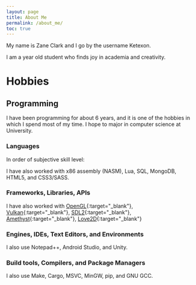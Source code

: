 ```yaml
---
layout: page
title: About Me
permalink: /about_me/
toc: true
---
```

<link rel="stylesheet" href="https://cdn.jsdelivr.net/gh/devicons/devicon@latest/devicon.min.css">

My name is Zane Clark and I go by the username Ketexon.

I am a <span id="age"></span> year old student who finds joy in academia and creativity.

# Hobbies

## Programming

I have been programming for about 6 years, and it is one of the hobbies in which I spend most of my time. I hope to major in computer science at University.

### Languages
In order of subjective skill level:

<div class="container language-container h1"></div>

I have also worked with x86 assembly (NASM), Lua, SQL, MongoDB, HTML5, and CSS3/SASS.

### Frameworks, Libraries, APIs

<div class="container frameworks-container h1"></div>

I have also worked with [OpenGL]{:target="_blank"}, [Vulkan]{:target="_blank"}, [SDL2]{:target="_blank"}, [Amethyst]{:target="_blank"}, [Love2D]{:target="_blank"}

### Engines, IDEs, Text Editors, and Environments

<div class="container ide-container h1"></div>

I also use Notepad++, Android Studio, and Unity.


### Build tools, Compilers, and Package Managers

<div class="container build-container h1"></div>

I also use Make, Cargo, MSVC, MinGW, pip, and GNU GCC.

[OpenGL]:https://www.opengl.org/
[Vulkan]:https://www.khronos.org/vulkan/
[SDL2]:https://www.libsdl.org/
[Amethyst]:https://amethyst.rs/
[Love2D]:https://love2d.org/
<script>
const languages = [
	{
		ico: "cplusplus",
		name: "C++",
		skill: "advanced",
		when: "2018-now"
	},
	{
		ico: "python",
		name: "Python",
		skill: "advanced",
		when: "2018-now"
	},
	{
		ico: "javascript",
		name: "Javascript",
		skill: "advanced",
		when: "2014-now"
	},
	{
		ico: "java",
		name: "Java",
		skill: "intermediate",
		when: "2015-2018"
	},
	{
		ico: "php",
		name: "Java",
		skill: "intermediate",
		when: "2015-2016"
	},
	{
		ico: "rust",
		name: "Rust",
		skill: "low intermediate",
		when: "2021-now"
	},
	{
		ico: "c",
		name: "C",
		skill: "high beginner"
	},
	{
		ico: "csharp",
		name: "C#",
		skill: "high beginner"
	},
	{
		ico: "fsharp",
		name: "F#",
		skill: "beginner",
		when: "2021"
	},
	{
		ico: "scala",
		name: "Scala",
		skill: "beginner",
		when: "2020"
	},
];
const defaultIconSuffix = "plain"
let languageContainer = document.querySelector(".language-container");
for(let langInfo of languages){
	let icon = document.createElement("i");
	icon.classList.add(`devicon-${langInfo.ico}-${langInfo.suffix || defaultIconSuffix}`);
	icon.classList.add("tooltip-hover");
	icon.dataset.bsToggle = "tooltip";
	icon.dataset.bsPlacement = "bottom";
	icon.title = `${langInfo.name}, ${langInfo.skill}${langInfo.when ? ", "+ langInfo.when : ""}`;
	languageContainer.appendChild(icon);
}

const frameworks = [
	{
		ico: "bootstrap",
		name: "Bootstrap",
		skill: "beginner",
		when: "2021-now"
	},
	{
		ico: "express",
		name: "Express JS",
		skill: "beginner",
		when: "2019",
		suffix: "original"
	},
	{
		ico: "materialui",
		name: "Material UI",
		skill: "intermediate",
		when: "2019-now"
	},
	{
		ico: "react",
		name: "React JS",
		skill: "intermediate",
		when: "2019-now"
	},
];
let frameworksContainer = document.querySelector(".frameworks-container");
for(let fwInfo of frameworks){
	let icon = document.createElement("i");
	icon.classList.add(`devicon-${fwInfo.ico}-${fwInfo.suffix || defaultIconSuffix}`);
	icon.classList.add("tooltip-hover");
	icon.dataset.bsToggle = "tooltip";
	icon.dataset.bsPlacement = "bottom";
	icon.title = `${fwInfo.name}, ${fwInfo.skill}${fwInfo.when ? ", "+ fwInfo.when : ""}`;
	frameworksContainer.appendChild(icon);
}


const ides = [
	{
		ico: "visualstudio",
		name: "Visual Studio/Visual Studio Code"
	},
	{
		ico: "vim",
		name: "Vim"
	},
	{
		ico: "intellij",
		name: "IntelliJ IDEA"
	}
];
let ideContainer = document.querySelector(".ide-container");
for(let ideInfo of ides){
	let icon = document.createElement("i");
	icon.classList.add(`devicon-${ideInfo.ico}-${ideInfo.suffix || defaultIconSuffix}`);
	icon.classList.add("tooltip-hover");
	icon.dataset.bsToggle = "tooltip";
	icon.dataset.bsPlacement = "bottom";
	icon.title = `${ideInfo.name}`;
	ideContainer.appendChild(icon);
}

const buildTools = [
	{
		ico: "babel",
		name: "Babel",
	},
	{
		ico: "npm",
		name: "NPM",
	},
	{
		ico: "webpack",
		name: "Webpack",
	},
];
let buildToolsContainer = document.querySelector(".build-container");
for(let btInfo of buildTools){
	let icon = document.createElement("i");
	icon.classList.add(`devicon-${btInfo.ico}-${btInfo.suffix || defaultIconSuffix}`);
	icon.classList.add("tooltip-hover");
	icon.dataset.bsToggle = "tooltip";
	icon.dataset.bsPlacement = "bottom";
	icon.title = `${btInfo.name}`;
	buildToolsContainer.appendChild(icon);
}

document.querySelector("#age").appendChild(
	document.createTextNode(
		Math.floor((Date.now() - new Date("01 August 2003").getTime())/1000/60/60/24/365)
	)
)
</script>